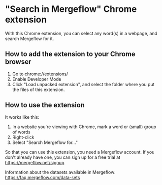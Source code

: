 # "Search in Mergeflow" Chrome extension
With this Chrome extension, you can select any word(s) in a webpage, and search Mergeflow for it.

## How to add the extension to your Chrome browser

1. Go to chrome://extensions/
2. Enable Developer Mode
3. Click "Load unpacked extension", and select the folder where you put the files of this extension.

## How to use the extension

It works like this:

1. In a website you're viewing with Chrome, mark a word or (small) group of words
2. Right-click
3. Select "Search Mergeflow for..."

So that you can use this extension, you need a Mergeflow account. If you don't already have one, you can sign up for a free trial at https://mergeflow.net/signup.

Information about the datasets available in Mergeflow:
https://faq.mergeflow.com/data-sets
